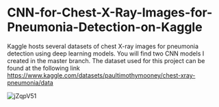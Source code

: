 # CNN-for-Chest-X-Ray-Images-for-Pneumonia-Detection-on-Kaggle
Kaggle hosts several datasets of chest X-ray images for pneumonia detection using deep learning models. 
You will find two CNN models I created in the master branch.
The dataset used for this project can be found at the following link https://www.kaggle.com/datasets/paultimothymooney/chest-xray-pneumonia/data

![jZqpV51](https://github.com/MK2345/CNN-for-Chest-X-Ray-Images-for-Pneumonia-Detection-on-Kaggle/assets/24621381/77d1fe6d-33c6-4eeb-96c0-544715af723d)
